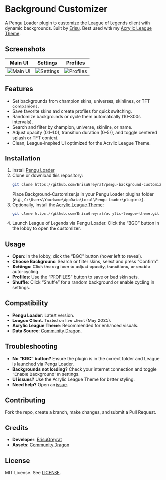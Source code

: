 # Background Customizer

A Pengu Loader plugin to customize the League of Legends client with dynamic backgrounds. Built by [Erisu](https://github.com/ErisuGreyrat). Best used with my [Acrylic League Theme](https://github.com/ErisuGreyrat/acrylic-league-theme).

## Screenshots

| Main UI | Settings | Profiles |
|--------|----------|----------|
| ![Main UI](https://raw.githubusercontent.com/ErisuGreyrat/Private-Images/refs/heads/main/CustomBackgroundPreview%20(2).png?token=GHSAT0AAAAAAC4RZXLN3HQAFDG5FJSYFQCQ2BJHXVQ) | ![Settings](https://raw.githubusercontent.com/ErisuGreyrat/Private-Images/refs/heads/main/CustomBackgroundPreview%20(4).png?token=GHSAT0AAAAAAC4RZXLNFKOGUYXGWZQZ2HPE2BJHXGQ) | ![Profiles](https://raw.githubusercontent.com/ErisuGreyrat/Private-Images/refs/heads/main/CustomBackgroundPreview%20(3).png?token=GHSAT0AAAAAAC4RZXLMI64OQ56HTEM6L3WA2BJHVTA) |

## Features

- Set backgrounds from champion skins, universes, skinlines, or TFT companions.
- Save favorite skins and create profiles for quick switching.
- Randomize backgrounds or cycle them automatically (10–300s intervals).
- Search and filter by champion, universe, skinline, or name.
- Adjust opacity (0.1–1.0), transition duration (0–5s), and toggle centered splash or TFT content.
- Clean, League-inspired UI optimized for the Acrylic League Theme.

## Installation

1. Install [Pengu Loader](https://github.com/PenguLoader/PenguLoader).
2. Clone or download this repository:
   ```bash
   git clone https://github.com/ErisuGreyrat/pengu-background-customizer.git
   ```
   Place Background-Customizer.js in your Pengu Loader plugins folder (e.g., `C:\Users\YourName\AppData\Local\Pengu Loader\plugins\`).
3. Optionally, install the [Acrylic League Theme](https://github.com/ErisuGreyrat/acrylic-league-theme):
   ```bash
   git clone https://github.com/ErisuGreyrat/acrylic-league-theme.git
   ```
4. Launch League of Legends via Pengu Loader. Click the “BGC” button in the lobby to open the customizer.

## Usage

- **Open**: In the lobby, click the “BGC” button (hover left to reveal).
- **Choose Background**: Search or filter skins, select and press “Confirm”.
- **Settings**: Click the cog icon to adjust opacity, transitions, or enable auto-cycling.
- **Profiles**: Use the “PROFILES” button to save or load skin sets.
- **Shuffle**: Click “Shuffle” for a random background or enable cycling in settings.

## Compatibility

- **Pengu Loader**: Latest version.
- **League Client**: Tested on live client (May 2025).
- **Acrylic League Theme**: Recommended for enhanced visuals.
- **Data Source**: [Community Dragon](https://www.communitydragon.org/).

## Troubleshooting

- **No “BGC” button?** Ensure the plugin is in the correct folder and League is launched via Pengu Loader.
- **Backgrounds not loading?** Check your internet connection and toggle “Enable Background” in settings.
- **UI issues?** Use the Acrylic League Theme for better styling.
- **Need help?** Open an [issue](https://github.com/ErisuGreyrat/pengu-background-customizer/issues).

## Contributing

Fork the repo, create a branch, make changes, and submit a Pull Request.

## Credits

- **Developer**: [ErisuGreyrat](https://github.com/ErisuGreyrat)
- **Assets**: [Community Dragon](https://www.communitydragon.org/)

## License

MIT License. See [LICENSE](LICENSE).